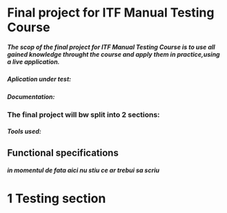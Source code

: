 # Final project for ITF Manual Testing Course 
##### The scop of the final project for ITF Manual Testing Course is to use all gained knowledge throught the course and apply them in practice,using a live application.
##### Aplication under test:
##### Documentation:
### The final project will bw split into 2 sections:
##### Tools used:
## Functional specifications
##### in momentul de fata aici nu stiu ce ar trebui sa scriu 
# 1 Testing section
